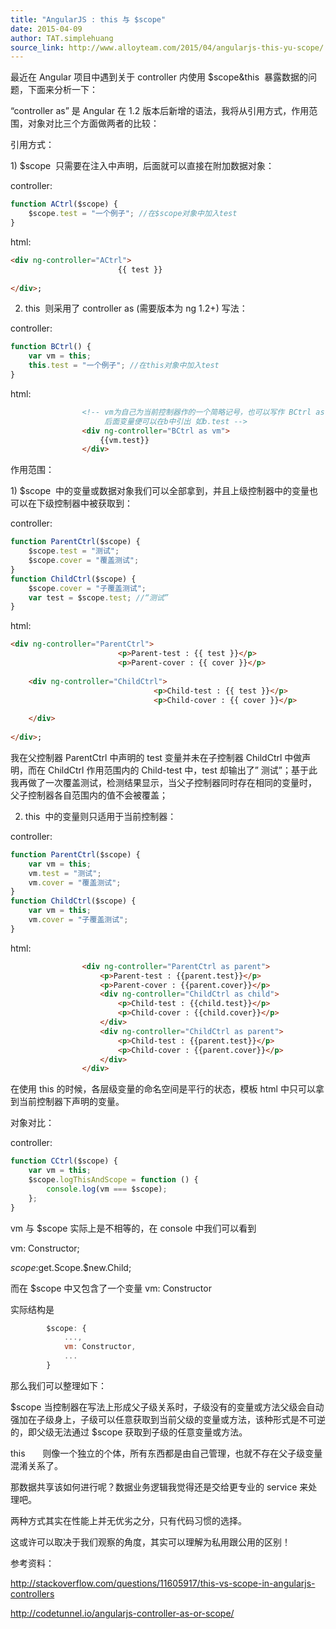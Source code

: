 ```yaml
---
title: "AngularJS : this 与 $scope"
date: 2015-04-09
author: TAT.simplehuang
source_link: http://www.alloyteam.com/2015/04/angularjs-this-yu-scope/
---
```


<!-- {% raw %} - for jekyll -->

最近在 Angular 项目中遇到关于 controller 内使用 $scope&this  暴露数据的问题，下面来分析一下：

 “controller as” 是 Angular 在 1.2 版本后新增的语法，我将从引用方式，作用范围，对象对比三个方面做两者的比较：

引用方式：

 1) $scope  只需要在注入中声明，后面就可以直接在附加数据对象：

 controller:              

```javascript
function ACtrl($scope) {
    $scope.test = "一个例子"; //在$scope对象中加入test
}
```

 html:

```html
<div ng-controller="ACtrl">
                        {{ test }}
                    
</div>;
```

 2) this  则采用了 controller as (需要版本为 ng 1.2+) 写法：

 controller:

```javascript
function BCtrl() {
    var vm = this;
    this.test = "一个例子"; //在this对象中加入test
}
```

 html: 

```html
                <!-- vm为自己为当前控制器作的一个简略记号，也可以写作 BCtrl as b,
                     后面变量便可以在b中引出 如b.test -->
                <div ng-controller="BCtrl as vm">
                    {{vm.test}}
                </div>
```

作用范围：

 1) $scope  中的变量或数据对象我们可以全部拿到，并且上级控制器中的变量也可以在下级控制器中被获取到：

 controller:

```javascript
function ParentCtrl($scope) {
    $scope.test = "测试";
    $scope.cover = "覆盖测试";
}
function ChildCtrl($scope) {
    $scope.cover = "子覆盖测试";
    var test = $scope.test; //“测试”
}
```

 html:

```html
<div ng-controller="ParentCtrl">
                        <p>Parent-test : {{ test }}</p>
                        <p>Parent-cover : {{ cover }}</p>
                        
    <div ng-controller="ChildCtrl">
                                <p>Child-test : {{ test }}</p>
                                <p>Child-cover : {{ cover }}</p>
                            
    </div>
                    
</div>;
```

 我在父控制器 ParentCtrl 中声明的 test 变量并未在子控制器 ChildCtrl 中做声明，而在 ChildCtrl 作用范围内的 Child-test 中，test 却输出了” 测试”；基于此我再做了一次覆盖测试，检测结果显示，当父子控制器同时存在相同的变量时， 父子控制器各自范围内的值不会被覆盖；

 2) this  中的变量则只适用于当前控制器：

 controller:

```javascript
function ParentCtrl($scope) {
    var vm = this;
    vm.test = "测试";
    vm.cover = "覆盖测试";
}
function ChildCtrl($scope) {
    var vm = this;
    vm.cover = "子覆盖测试";
}
```

 html:

```html
                <div ng-controller="ParentCtrl as parent">
                    <p>Parent-test : {{parent.test}}</p>
                    <p>Parent-cover : {{parent.cover}}</p>
                    <div ng-controller="ChildCtrl as child">
                        <p>Child-test : {{child.test}}</p>
                        <p>Child-cover : {{child.cover}}</p>
                    </div>
                    <div ng-controller="ChildCtrl as parent">
                        <p>Child-test : {{parent.test}}</p>
                        <p>Child-cover : {{parent.cover}}</p>
                    </div>
                </div>
```

 在使用 this 的时候，各层级变量的命名空间是平行的状态，模板 html 中只可以拿到当前控制器下声明的变量。

对象对比：

 controller:

```javascript
function CCtrl($scope) {
    var vm = this;
    $scope.logThisAndScope = function () {
        console.log(vm === $scope);
    };
}
```

 vm 与 $scope 实际上是不相等的，在 console 中我们可以看到

 vm: Constructor;

 $scope: $get.Scope.$new.Child;

 而在 $scope 中又包含了一个变量 vm: Constructor

 实际结构是

```javascript
        $scope: {
            ...,
            vm: Constructor,
            ...
        }      
```

 那么我们可以整理如下：

 $scope 当控制器在写法上形成父子级关系时，子级没有的变量或方法父级会自动强加在子级身上，子级可以任意获取到当前父级的变量或方法，该种形式是不可逆的，即父级无法通过 $scope 获取到子级的任意变量或方法。

 this       则像一个独立的个体，所有东西都是由自己管理，也就不存在父子级变量混淆关系了。

 那数据共享该如何进行呢？数据业务逻辑我觉得还是交给更专业的 service 来处理吧。

 两种方式其实在性能上并无优劣之分，只有代码习惯的选择。

 这或许可以取决于我们观察的角度，其实可以理解为私用跟公用的区别！

参考资料：

<http://stackoverflow.com/questions/11605917/this-vs-scope-in-angularjs-controllers>

<http://codetunnel.io/angularjs-controller-as-or-scope/>

<!-- {% endraw %} - for jekyll -->